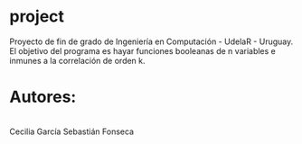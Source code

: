 # project

Proyecto de fin de grado de Ingeniería en Computación - UdelaR - Uruguay.
El objetivo del programa es hayar funciones booleanas de n variables e inmunes a la correlación de orden k.

<h1>Autores:</h1> <br/>
Cecilia García
Sebastián Fonseca
